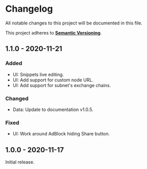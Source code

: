 # Changelog

All notable changes to this project will be documented in this file.

This project adheres to **[Semantic
Versioning](https://semver.org/spec/v2.0.0.html)**.

## 1.1.0 - 2020-11-21

### Added

- UI: Snippets live editing.
- UI: Add support for custom node URL.
- UI: Add support for subnet's exchange chains.

### Changed

- Data: Update to documentation v1.0.5.

### Fixed

- UI: Work around AdBlock hiding Share button.

## 1.0.0 - 2020-11-17

Initial release.

